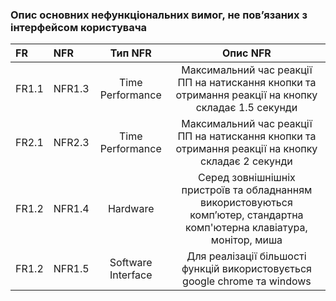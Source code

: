 ### Опис основних нефункціональних вимог, не пов’язаних з інтерфейсом користувача

|FR|NFR|Тип NFR|Опис NFR|
|:-|:-|:-:|:-:|
|FR1.1|NFR1.3|Time Performance|Максимальний час реакції ПП на натискання кнопки та отримання реакції на кнопку складає 1.5 секунди|
|FR2.1|NFR2.3|Time Performance|Максимальний час реакції ПП на натискання кнопки та отримання реакції на кнопку складає 2 секунди|
|FR1.2|NFR1.4|Hardware|Серед зовнішнішніх пристроїв та обладнанням використовуються комп’ютер, стандартна комп'ютерна клавіатура, монітор, миша|
|FR1.2|NFR1.5|Software Interface|Для реалізації більшості функцій використовується google chrome та windows|
